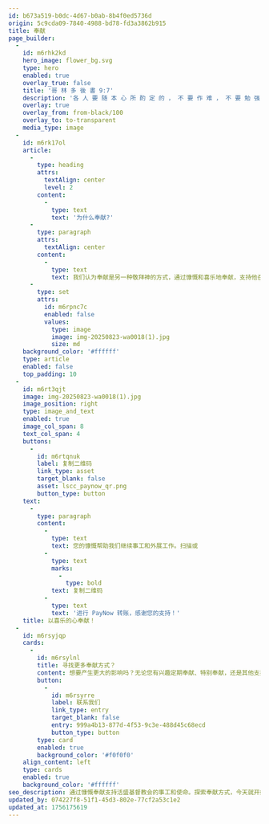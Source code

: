 ```yaml
---
id: b673a519-b0dc-4d67-b0ab-8b4f0ed5736d
origin: 5c9cda09-7840-4988-bd78-fd3a3862b915
title: 奉献
page_builder:
  -
    id: m6rhk2kd
    hero_image: flower_bg.svg
    type: hero
    enabled: true
    overlay_true: false
    title: '哥 林 多 後 書 9:7'
    description: '各 人 要 随 本 心 所 酌 定 的 ， 不 要 作 难 ， 不 要 勉 强 ， 因 为 捐 得 乐 意 的 人 是 神 所 喜 爱 的 。'
    overlay: true
    overlay_from: from-black/100
    overlay_to: to-transparent
    media_type: image
  -
    id: m6rk17ol
    article:
      -
        type: heading
        attrs:
          textAlign: center
          level: 2
        content:
          -
            type: text
            text: '为什么奉献?'
      -
        type: paragraph
        attrs:
          textAlign: center
        content:
          -
            type: text
            text: 我们认为奉献是另一种敬拜神的方式，通过慷慨和喜乐地奉献，支持他召唤我们共同参与的事工和使命。
      -
        type: set
        attrs:
          id: m6rpnc7c
          enabled: false
          values:
            type: image
            image: img-20250823-wa0018(1).jpg
            size: md
    background_color: '#ffffff'
    type: article
    enabled: false
    top_padding: 10
  -
    id: m6rt3qjt
    image: img-20250823-wa0018(1).jpg
    image_position: right
    type: image_and_text
    enabled: true
    image_col_span: 8
    text_col_span: 4
    buttons:
      -
        id: m6rtqnuk
        label: 复制二维码
        link_type: asset
        target_blank: false
        asset: lscc_paynow_qr.png
        button_type: button
    text:
      -
        type: paragraph
        content:
          -
            type: text
            text: 您的慷慨帮助我们继续事工和外展工作。扫描或
          -
            type: text
            marks:
              -
                type: bold
            text: 复制二维码
          -
            type: text
            text: '进行 PayNow 转账，感谢您的支持！'
    title: 以喜乐的心奉献！
  -
    id: m6rsyjqp
    cards:
      -
        id: m6rsylnl
        title: 寻找更多奉献方式？
        content: 想要产生更大的影响吗？无论您有兴趣定期奉献、特别奉献，还是其他支持我们事工的方式，我们都乐意与您联系。
        button:
          -
            id: m6rsyrre
            label: 联系我们
            link_type: entry
            target_blank: false
            entry: 999a4b13-877d-4f53-9c3e-488d45c68ecd
            button_type: button
        type: card
        enabled: true
        background_color: '#f0f0f0'
    align_content: left
    type: cards
    enabled: true
    background_color: '#ffffff'
seo_description: 通过慷慨奉献支持活盛基督教会的事工和使命。探索奉献方式，今天就开始产生更大的影响。
updated_by: 074227f8-51f1-45d3-802e-77cf2a53c1e2
updated_at: 1756175619
---
```

